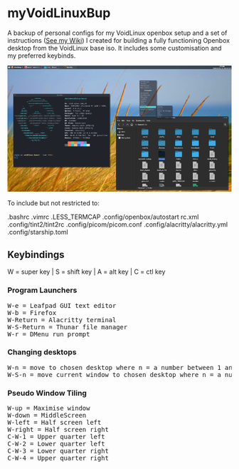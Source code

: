 # myVoidLinuxBup
A backup of personal configs for my VoidLinux openbox setup and a set of instructions (<a href="https://github.com/testpilotuk/myVoidLinuxBup/wiki">See my Wiki</a>) I created for building a fully functioning Openbox desktop from the VoidLinux base iso. It includes some customisation and my preferred keybinds.

<img src="images/testpilotuk-openbox-desktop.png">

To include but not restricted to:

.bashrc
.vimrc
.LESS_TERMCAP
.config/openbox/autostart rc.xml
.config/tint2/tint2rc
.config/picom/picom.conf
.config/alacritty/alacritty.yml
.config/starship.toml

## Keybindings
W = super key | S = shift key | A = alt key | C = ctl key

### Program Launchers
<pre>
W-e = Leafpad GUI text editor
W-b = Firefox
W-Return = Alacritty terminal
W-S-Return = Thunar file manager
W-r = DMenu run prompt</pre>

### Changing desktops
<pre>
W-n = move to chosen desktop where n = a number between 1 and 4
W-S-n = move current window to chosen desktop where n = a number between 1 and 4</pre>

### Pseudo Window Tiling
<pre>
W-up = Maximise window
W-down = MiddleScreen
W-left = Half screen left
W-right = Half screen right
C-W-1 = Upper quarter left
C-W-2 = Lower quarter left
C-W-3 = Lower quarter right
C-W-4 = Upper quarter right</p>


